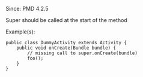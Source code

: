 Since: PMD 4.2.5

Super should be called at the start of the method

Example(s):
```
public class DummyActivity extends Activity {
    public void onCreate(Bundle bundle) {
        // missing call to super.onCreate(bundle)
        foo();
    }
}
```
